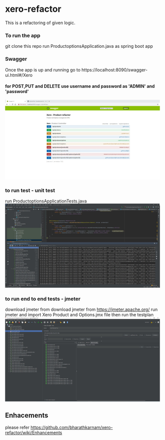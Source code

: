 # xero-refactor

This is a refactoring of given logic.

### To run the app
git clone this repo
run ProductoptionsApplication.java as spring boot app

### Swagger
Once the app is up and running go to https://localhost:8090/swagger-ui.html#/Xero 
#### for POST,PUT and DELETE use username and password as 'ADMIN' and 'password'
![](https://github.com/bharathkarnam/xero-refactor/blob/master/img/c3.JPG)

### to run test - unit test
run ProductoptionsApplicationTests.java 
![](https://github.com/bharathkarnam/xero-refactor/blob/master/img/c2.JPG)

### to run end to end tests - jmeter
download jmeter from download jmeter from https://jmeter.apache.org/
run jmeter and import Xero Product and Options.jmx file then run the testplan
![](https://github.com/bharathkarnam/xero-refactor/blob/master/img/c1.JPG)

## Enhacements
please refer https://github.com/bharathkarnam/xero-refactor/wiki/Enhancements 
